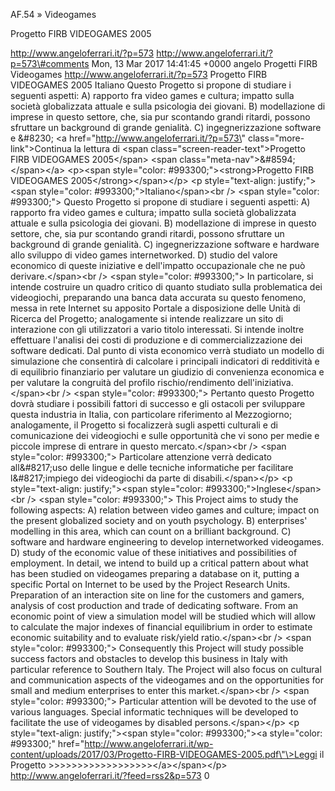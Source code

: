 AF.54 » Videogames

Progetto FIRB VIDEOGAMES 2005

http://www.angeloferrari.it/?p=573 http://www.angeloferrari.it/?p=573\#comments Mon, 13 Mar 2017 14:41:45 +0000 angelo Progetti FIRB Videogames http://www.angeloferrari.it/?p=573 Progetto FIRB VIDEOGAMES 2005 Italiano Questo Progetto si propone di studiare i seguenti aspetti: A) rapporto fra video games e cultura; impatto sulla società globalizzata attuale e sulla psicologia dei giovani. B) modellazione di imprese in questo settore, che, sia pur scontando grandi ritardi, possono sfruttare un background di grande genialità. C) ingegnerizzazione software e &\#8230; \<a href=\"http://www.angeloferrari.it/?p=573\" class=\"more-link\"\>Continua la lettura di \<span class=\"screen-reader-text\"\>Progetto FIRB VIDEOGAMES 2005\</span\> \<span class=\"meta-nav\"\>&\#8594;\</span\>\</a\> \<p\>\<span style=\"color: \#993300;\"\>\<strong\>Progetto FIRB VIDEOGAMES 2005\</strong\>\</span\>\</p\> \<p style=\"text-align: justify;\"\>\<span style=\"color: \#993300;\"\>Italiano\</span\>\<br /\> \<span style=\"color: \#993300;\"\> Questo Progetto si propone di studiare i seguenti aspetti: A) rapporto fra video games e cultura; impatto sulla società globalizzata attuale e sulla psicologia dei giovani. B) modellazione di imprese in questo settore, che, sia pur scontando grandi ritardi, possono sfruttare un background di grande genialità. C) ingegnerizzazione software e hardware allo sviluppo di video games internetworked. D) studio del valore economico di queste iniziative e dell'impatto occupazionale che ne può derivare.\</span\>\<br /\> \<span style=\"color: \#993300;\"\> In particolare, si intende costruire un quadro critico di quanto studiato sulla problematica dei videogiochi, preparando una banca data accurata su questo fenomeno, messa in rete Internet su apposito Portale a disposizione delle Unità di Ricerca del Progetto; analogamente si intende realizzare un sito di interazione con gli utilizzatori a vario titolo interessati. Si intende inoltre effettuare l'analisi dei costi di produzione e di commercializzazione dei software dedicati. Dal punto di vista economico verrà studiato un modello di simulazione che consentirà di calcolare i principali indicatori di redditività e di equilibrio finanziario per valutare un giudizio di convenienza economica e per valutare la congruità del profilo rischio/rendimento dell'iniziativa.\</span\>\<br /\> \<span style=\"color: \#993300;\"\> Pertanto questo Progetto dovrà studiare i possibili fattori di successo e gli ostacoli per sviluppare questa industria in Italia, con particolare riferimento al Mezzogiorno; analogamente, il Progetto si focalizzerà sugli aspetti culturali e di comunicazione dei videogiochi e sulle opportunità che vi sono per medie e piccole imprese di entrare in questo mercato.\</span\>\<br /\> \<span style=\"color: \#993300;\"\> Particolare attenzione verrà dedicato all&\#8217;uso delle lingue e delle tecniche informatiche per facilitare l&\#8217;impiego dei videogiochi da parte di disabili.\</span\>\</p\> \<p style=\"text-align: justify;\"\>\<span style=\"color: \#993300;\"\>Inglese\</span\>\<br /\> \<span style=\"color: \#993300;\"\> This Project aims to study the following aspects: A) relation between video games and culture; impact on the present globalized society and on youth psychology. B) enterprises' modelling in this area, which can count on a brilliant background. C) software and hardware engineering to develop internetworked videogames. D) study of the economic value of these initiatives and possibilities of employment. In detail, we intend to build up a critical pattern about what has been studied on videogames preparing a database on it, putting a specific Portal on Internet to be used by the Project Research Units. Preparation of an interaction site on line for the customers and gamers, analysis of cost production and trade of dedicating software. From an economic point of view a simulation model will be studied which will allow to calculate the major indexes of financial equilibrium in order to estimate economic suitability and to evaluate risk/yield ratio.\</span\>\<br /\> \<span style=\"color: \#993300;\"\> Consequently this Project will study possible success factors and obstacles to develop this business in Italy with particular reference to Southern Italy. The Project will also focus on cultural and communication aspects of the videogames and on the opportunities for small and medium enterprises to enter this market.\</span\>\<br /\> \<span style=\"color: \#993300;\"\> Particular attention will be devoted to the use of various languages. Special informatic techniques will be developed to facilitate the use of videogames by disabled persons.\</span\>\</p\> \<p style=\"text-align: justify;\"\>\<span style=\"color: \#993300;\"\>\<a style=\"color: \#993300;\" href=\"http://www.angeloferrari.it/wp-content/uploads/2017/03/Progetto-FIRB-VIDEOGAMES-2005.pdf\"\>Leggi il Progetto &gt;&gt;&gt;&gt;&gt;&gt;&gt;&gt;&gt;&gt;&gt;&gt;&gt;&gt;&gt;&gt;&gt;&gt;\</a\>\</span\>\</p\> http://www.angeloferrari.it/?feed=rss2&p=573 0
